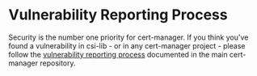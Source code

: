 # Vulnerability Reporting Process

Security is the number one priority for cert-manager. If you think you've
found a vulnerability in csi-lib - or in any cert-manager project -
please follow the [vulnerability reporting process](https://github.com/cert-manager/cert-manager/blob/master/SECURITY.md)
documented in the main cert-manager repository.
